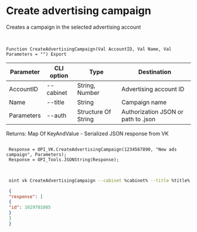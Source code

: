 ﻿---
sidebar_position: 1
---

# Create advertising campaign
 Creates a campaign in the selected advertising account


<br/>


`Function CreateAdvertisingCampaign(Val AccountID, Val Name, Val Parameters = "") Export`

 | Parameter | CLI option | Type | Destination |
 |-|-|-|-|
 | AccountID | --cabinet | String, Number | Advertising account ID |
 | Name | --title | String | Campaign name |
 | Parameters | --auth | Structure Of String | Authorization JSON or path to .json |

 
 Returns: Map Of KeyAndValue - Serialized JSON response from VK





```bsl title="Code example"
 
 Response = OPI_VK.CreateAdvertisingCampaign(1234567890, "New ads campaign", Parameters);
 Response = OPI_Tools.JSONString(Response);
 
```
	


```sh title="CLI command example"
 
 oint vk CreateAdvertisingCampaign --cabinet %cabinet% --title %title% --auth %auth%

```

```json title="Result"
 {
 "response": [
 {
 "id": 1029701085
 }
 ]
 }
```
